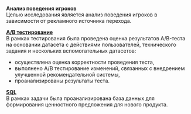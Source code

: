 **Анализ поведения игроков**   
Целью исследования является анализ поведения игроков в зависимости от рекламного источника перехода.


**[А/В тестирование](https://github.com/rrishkulova/Data_analyst_projects/blob/main/%D0%92%D1%8B%D0%BF%D1%83%D1%81%D0%BA%D0%BD%D0%BE%D0%B9%20%D0%BF%D1%80%D0%BE%D0%B5%D0%BA%D1%82/GP_ABtest.ipynb)**   
В рамках тестирования была проведена оценка результатов A/B-теста на основании датасета с действиями пользователей, технического задания и нескольких вспомогательных датасетов:
- осуществлена оценка корректности проведения теста,
- выполнено А/В тестирование изменений, связанных с внедрением улучшенной рекомендательной системы,
- проанализированы результаты теста.   

   
**[SQL](https://github.com/rrishkulova/Data_analyst_projects/blob/main/%D0%92%D1%8B%D0%BF%D1%83%D1%81%D0%BA%D0%BD%D0%BE%D0%B9%20%D0%BF%D1%80%D0%BE%D0%B5%D0%BA%D1%82/GP_SQL.ipynb)**   
В рамках задачи была проанализирована база данных для формирования ценностного предложения для нового продукта.   
